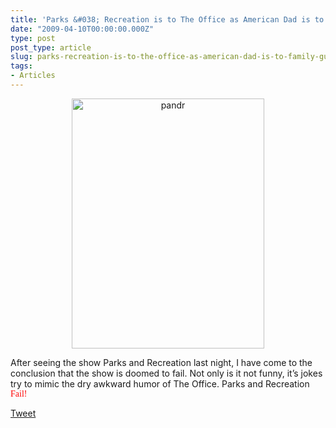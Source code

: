 ```yaml
---
title: 'Parks &#038; Recreation is to The Office as American Dad is to Family Guy'
date: "2009-04-10T00:00:00.000Z"
type: post 
post_type: article
slug: parks-recreation-is-to-the-office-as-american-dad-is-to-family-guy
tags: 
- Articles
---
```

<p style="text-align: center;">
  <a href="http://brandontreb.com/wp-content/uploads/2009/04/pandr.jpg"><img class="size-full wp-image-196  aligncenter" title="pandr" src="http://brandontreb.com/wp-content/uploads/2009/04/pandr.jpg" alt="pandr" width="308" height="400" /></a>
</p>

After seeing the show Parks and Recreation last night, I have come to the conclusion that the show is doomed to fail. Not only is it not funny, it&#8217;s jokes try to mimic the dry awkward humor of The Office. Parks and Recreation <span style="font-family: mceinline;color:red;">Fail!</span>

<div style="">
  <a href="http://twitter.com/share" class="twitter-share-button" data-count="horizontal" data-text="Parks & Recreation is to The Office as American Dad is to Family Guy" data-url="http://brandontreb.com/parks-recreation-is-to-the-office-as-american-dad-is-to-family-guy"  data-via="brandontreb" data-related="brandontreb:">Tweet</a>
</div>
